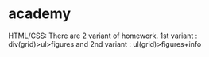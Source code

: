 # academy
HTML/CSS:
  There are 2 variant of homework.
  1st variant : div(grid)>ul>figures 
   and 
  2nd variant : ul(grid)>figures+info
